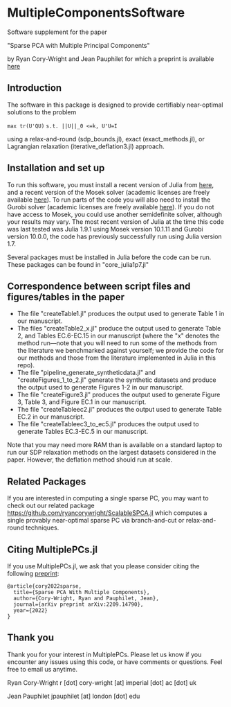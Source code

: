 # MultipleComponentsSoftware

Software supplement for the paper

"Sparse PCA with Multiple Principal Components"

by Ryan Cory-Wright and Jean Pauphilet for which a preprint is available [here](https://optimization-online.org/2022/09/sparse-pca-with-multiple-components/)

## Introduction

The software in this package is designed to provide certifiably near-optimal solutions to the problem

`max tr(U'QU)`
`s.t. ||U||_0 <=k, U'U=I`

using a relax-and-round (sdp_bounds.jl), exact (exact_methods.jl), or Lagrangian relaxation (iterative_deflation3.jl) approach.


## Installation and set up

To run this software, you must install a recent version of Julia from [here](http://julialang.org/downloads/), and a recent version of the Mosek solver (academic licenses are freely available [here](https://www.mosek.com/products/academic-licenses/)). To run parts of the code you will also need to install the Gurobi solver (academic licenses are freely available [here](https://www.gurobi.com/academia/academic-program-and-licenses/)). If you do not have access to Mosek, you could use another semidefinite solver, although your results may vary.  The most recent version of Julia at the time this code was last tested was Julia 1.9.1 using Mosek version 10.1.11 and Gurobi version 10.0.0, the code has previously successfully run using Julia version 1.7. 

Several packages must be installed in Julia before the code can be run.  These packages can be found in "core_julia1p7.jl"


## Correspondence between script files and figures/tables in the paper
- The file "createTable1.jl" produces the output used to generate Table 1 in our manuscript. 
- The files "createTable2_x.jl" produce the output used to generate Table 2, and Tables EC.6-EC.15 in our manuscript (where the "x" denotes the method run—note that you will need to run some of the methods from the literature we benchmarked against yourself; we provide the code for our methods and those from the literature implemented in Julia in this repo).
- The file "pipeline_generate_syntheticdata.jl" and "createFigures_1_to_2.jl" generate the synthetic datasets and produce the output used to generate Figures 1-2 in our manuscript. 
- The file "createFigure3.jl" produces the output used to generate Figure 3, Table 3, and Figure EC.1 in our manuscript. 
- The file "createTableec2.jl" produces the output used to generate Table EC.2 in our manuscript. 
- The file "createTableec3_to_ec5.jl" produces the output used to generate Tables EC.3-EC.5 in our manuscript. 


Note that you may need more RAM than is available on a standard laptop to run our SDP relaxation methods on the largest datasets considered in the paper. However, the deflation method should run at scale.

## Related Packages

If you are interested in computing a single sparse PC, you may want to check out our related package https://github.com/ryancorywright/ScalableSPCA.jl which computes a single provably near-optimal sparse PC via branch-and-cut or relax-and-round techniques.


## Citing MultiplePCs.jl

If you use MultiplePCs.jl, we ask that you please consider citing the following [preprint](https://optimization-online.org/2022/09/sparse-pca-with-multiple-components/):
```
@article{cory2022sparse,
  title={Sparse PCA With Multiple Components},
  author={Cory-Wright, Ryan and Pauphilet, Jean},
  journal={arXiv preprint arXiv:2209.14790},
  year={2022}
}
```

## Thank you

Thank you for your interest in MultiplePCs. Please let us know if you encounter any issues using this code, or have comments or questions.  Feel free to email us anytime.


Ryan Cory-Wright
r [dot] cory-wright [at] imperial [dot] ac [dot] uk

Jean Pauphilet
jpauphilet [at] london [dot] edu
